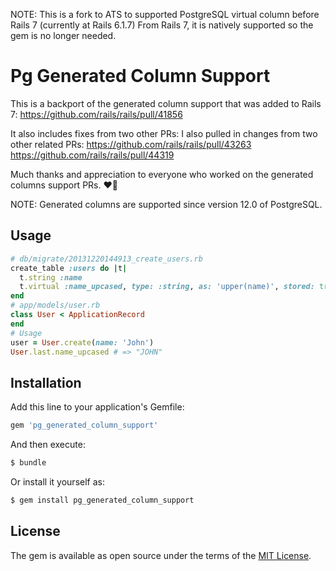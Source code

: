 NOTE:
This is a fork to ATS to supported PostgreSQL virtual column before Rails 7 (currently at Rails 6.1.7)
From Rails 7, it is natively supported so the gem is no longer needed.

# Pg Generated Column Support

This is a backport of the generated column support that was added to
Rails 7: https://github.com/rails/rails/pull/41856

It also includes fixes from two other PRs:
I also pulled in changes from two other related PRs:
https://github.com/rails/rails/pull/43263
https://github.com/rails/rails/pull/44319

Much thanks and appreciation to everyone who worked on the
generated columns support PRs. :heart::tada:

NOTE: Generated columns are supported since version 12.0 of PostgreSQL.

## Usage

```ruby
# db/migrate/20131220144913_create_users.rb
create_table :users do |t|
  t.string :name
  t.virtual :name_upcased, type: :string, as: 'upper(name)', stored: true
end
# app/models/user.rb
class User < ApplicationRecord
end
# Usage
user = User.create(name: 'John')
User.last.name_upcased # => "JOHN"
```

## Installation
Add this line to your application's Gemfile:

```ruby
gem 'pg_generated_column_support'
```

And then execute:
```bash
$ bundle
```

Or install it yourself as:
```bash
$ gem install pg_generated_column_support
```

## License
The gem is available as open source under the terms of the [MIT License](https://opensource.org/licenses/MIT).
